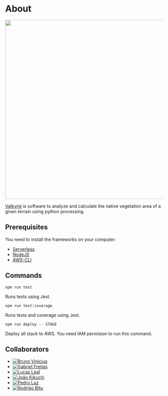# About

<p align="center">
  <img width=570 src="assets/plat.gif">
</p>

[Valkyrie](https://valkyrie-frontend.vercel.app/) is software to analyze and calculate the native vegetation area of a given terrain using python processing.

## Prerequisites

You need to install the frameworks on your computer:

- [Serverless](https://www.serverless.com/framework/docs/getting-started) 
- [NodeJS](https://nodejs.org/en/)
- [AWS-CLI](https://aws.amazon.com/pt/cli/)

## Commands

`npm run test`

Runs tests using Jest.

`npm run test:coverage`

Runs tests and coverage using Jest.

`npm run deploy -- STAGE`

Deploy all stack to AWS. You need IAM permision to run this command.

## Collaborators

- [![Bruno Vinicius](https://img.shields.io/github/followers/LilPaje?label=Bruno%20Vinincius&style=style=for-the-badge)](https://github.com/LilPaje)
- [![Gabriel Freitas](https://img.shields.io/github/followers/FreitasGa?label=Gabriel%20Freitas&style=style=for-the-badge)](https://github.com/FreitasGa)
- [![Lucas Leal](https://img.shields.io/github/followers/FreitasGa?label=Lucas%20Leal&style=style=for-the-badge)](https://github.com/LucasXXI)
- [![João Kikuchi](https://img.shields.io/github/followers/jvkikuchi?label=Jo%C3%A3o%20Kikuchi&style=style=for-the-badge)](https://github.com/jvkikuchi)
- [![Pedro Luz](https://img.shields.io/github/followers/pedroaaluz?label=Pedro%20Luz&style=style=for-the-badge)]()
- [![Rodrigo Bitu](https://img.shields.io/github/followers/rodBitu?label=Rodrigo%20Bitu&style=style=for-the-badge)](https://github.com/rodbitu)


